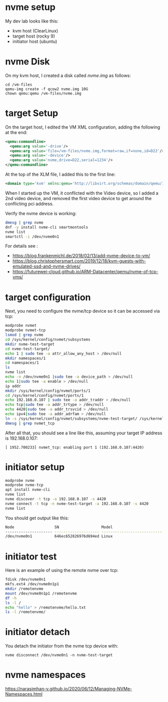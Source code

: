 # nvme setup

My dev lab looks like this:

 * kvm host  (ClearLinux)
 * target host (rocky 9)
 * initiator host (ubuntu)

# nvme Disk

On my kvm host, I created a disk called *nvme.img* as follows:
```
cd /vm-files
qemu-img create -f qcow2 nvme.img 10G
chown qemu:qemu /vm-files/nvme.img
```

# target Setup

On the target host, I edited the VM XML configuration, adding the following at the end:
```xml
<qemu:commandline>
  <qemu:arg value='-drive'/>
  <qemu:arg value='file=/vm-files/nvme.img,format=raw,if=none,id=D22'/>
  <qemu:arg value='-device'/>
  <qemu:arg value='nvme,drive=D22,serial=1234'/>
</qemu:commandline>
```

At the top of the XLM file, I added this to the first line:
```xml
<domain type='kvm' xmlns:qemu='http://libvirt.org/schemas/domain/qemu/1.0'>
```

When I started up the VM, it conflicted with the Video device, so I added a 2nd video device, and removed the first video device to 
get around the conflicting pci address.

Verify the nvme device is working:
```bash
dmesg | grep nvme
dnf -y install nvme-cli smartmontools
nvme list
smartctl -i /dev/nvme0n1
```

For details see :
 * https://blog.frankenmichl.de/2018/02/13/add-nvme-device-to-vm/
 * https://blog.christophersmart.com/2019/12/18/kvm-guests-with-emulated-ssd-and-nvme-drives/
 * https://futurewei-cloud.github.io/ARM-Datacenter/qemu/nvme-of-tcp-vms/

# target configuration

Next, you need to configure the nvme/tcp device so it can be accessed via tcp:
```bash
modprobe nvmet
modprobe nvmet-tcp
lsmod | grep nvme
cd /sys/kernel/config/nvmet/subsystems
mkdir nvme-test-target
cd nvme-test-target/
echo 1 | sudo tee -a attr_allow_any_host > /dev/null
mkdir namespaces/1
cd namespaces/1
ls
nvme list
echo -n /dev/nvme0n1 |sudo tee -a device_path > /dev/null
echo 1|sudo tee -a enable > /dev/null
ip addr
mkdir /sys/kernel/config/nvmet/ports/1
cd /sys/kernel/config/nvmet/ports/1
echo 192.168.0.107 | sudo tee -a addr_traddr > /dev/null
echo tcp|sudo tee -a addr_trtype > /dev/null
echo 4420|sudo tee -a addr_trsvcid > /dev/null
echo ipv4|sudo tee -a addr_adrfam > /dev/null
ln -s /sys/kernel/config/nvmet/subsystems/nvme-test-target/ /sys/kernel/config/nvmet/ports/1/subsystems/nvme-test-target
dmesg | grep nvmet_tcp
```

After all that, you should see a line like this, assuming your target IP address is 192.168.0.107:
```
[ 1952.700233] nvmet_tcp: enabling port 1 (192.168.0.107:4420)
```

# initiator setup

```bash
modprobe nvme
modprobe nvme-tcp
apt install nvme-cli
nvme list
nvme discover -t tcp -a 192.168.0.107 -s 4420
nvme connect -t tcp -n nvme-test-target -a 192.168.0.107 -s 4420
nvme list
```

You should get output like this:
```bash
Node                  SN                   Model                                    Namespace Usage                      Format           FW Rev  
--------------------- -------------------- ---------------------------------------- --------- -------------------------- ---------------- --------
/dev/nvme0n1          646ec652826976d694ed Linux                                    1          10.74  GB /  10.74  GB    512   B +  0 B   5.14.0-3
```

# initiator test

Here is an example of using the remote nvme over tcp:
```bash
fdisk /dev/nvme0n1
mkfs.ext4 /dev/nvme0n1p1 
mkdir /remotenvme
mount /dev/nvme0n1p1 /remotenvme
df -h
ls -l /
echo "hello" > /remotenvme/hello.txt
ls -l /remotenvme/
```

# initiator detach

You detach the initiator from the nvme tcp device with:
```
nvme disconnect /dev/nvme0n1 -n nvme-test-target
```

# nvme namespaces

https://narasimhan-v.github.io/2020/06/12/Managing-NVMe-Namespaces.html
